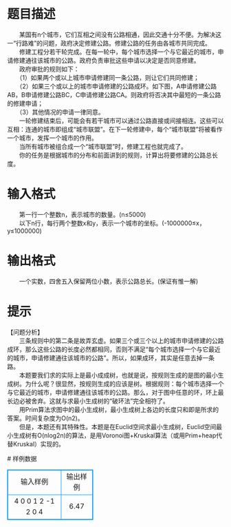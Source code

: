 # 

 
 # 题目描述 
<p>
　　某国有n个城市，它们互相之间没有公路相通，因此交通十分不便。为解决这一“行路难”的问题，政府决定修建公路。修建公路的任务由各城市共同完成。<br>　　修建工程分若干轮完成。在每一轮中，每个城市选择一个与它最近的城市，申请修建通往该城市的公路。政府负责审批这些申请以决定是否同意修建。<br>　　政府审批的规则如下：<br>　　（1）如果两个或以上城市申请修建同一条公路，则让它们共同修建；<br>　　（2）如果三个或以上的城市申请修建的公路成环。如下图，A申请修建公路AB，B申请修建公路BC，C申请修建公路CA。则政府将否决其中最短的一条公路的修建申请；<br>　　（3）其他情况的申请一律同意。<br>　　一轮修建结束后，可能会有若干城市可以通过公路直接或间接相连。这些可以互相：连通的城市即组成“城市联盟”。在下一轮修建中，每个“城市联盟”将被看作一个城市，发挥一个城市的作用。<br>　　当所有城市被组合成一个“城市联盟”时，修建工程也就完成了。<br>　　你的任务是根据城市的分布和前面讲到的规则，计算出将要修建的公路总长度。<br></p> 

 
 # 输入格式 
<p>
　　第一行一个整数n，表示城市的数量。(n≤5000)<br>　　以下n行，每行两个整数x和y，表示一个城市的坐标。(-1000000≤x，y≤1000000)<br></p> 

 
 # 输出格式 
<p>
　　一个实数，四舍五入保留两位小数，表示公路总长。(保证有惟一解)</p> 

 
 # 提示 
<p>
【问题分析】<br>　　三条规则中的第二条是故弄玄虚。如果三个或三个以上的城市申请修建的公路成环，那么这些公路的长度必然都相同，否则不满足“每个城市选择一个与它最近的城市，申请修建通往该城市的公路”。所以，如果成环，其实是任意去掉一条路。<br>　　本题要我们求的实际上是最小成成树，也就是说，按规则生成的是图的最小生成树。为什么呢？很显然，按规则生成的应该是树。根据规则：每个城市选择一个与它最近的城市，申请修建通往该城市的公路。那么，对于图中任意的环，环上最长边必被舍弃。这就与求最小生成树的“破环法”完全相符了。<br>　　用Prim算法求图中的最小生成树，最小生成树上各边的长度只和即是所求的答案。时间复杂度为O(n2)。<br>　　但是，本题还有其特殊性。本题是在Euclid空间求最小生成树，Euclid空间最小生成树有O(nlog2n)的算法，是用Voronoi图+Kruskal算法（或用Prim+heap代替Kruskal）实现的。<br></p> 
# 样例数据
<style>
        table,table tr th, table tr td { border:1px solid #0094ff; }
        table { width: 200px; min-height: 25px; line-height: 25px; text-align: center; border-collapse: collapse;}   
    </style>
<table>
	<tr>
		<td>输入样例</td>
		<td>输出样例</td>
	</tr>
<tr><td>4					
0 0
1 2
-1 2
0 4
</td><td>6.47</td></tr></table>
